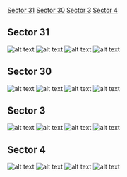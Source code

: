 [Sector 31](#sector31)
[Sector 30](#sector30)
[Sector 3](#sector3)
[Sector 4](#sector4)

<a name = "sector31"></a>
## Sector 31
![alt text](/tt/WASP-139_Sector_31/WASP-139_Sector_31_a_TimeSeries.png)
![alt text](/tt/WASP-139_Sector_31/WASP-139_Sector_31_b_FoldedLightCurve.png)
![alt text](/tt/WASP-139_Sector_31/WASP-139_Sector_31_b_IndividualTransitsWithFit.png)
![alt text](/tt/WASP-139_Sector_31/WASP-139_Sector_31_c_TimingResiduals.png)

<a name = "sector30"></a>
## Sector 30
![alt text](/tt/WASP-139_Sector_30/WASP-139_Sector_30_a_TimeSeries.png)
![alt text](/tt/WASP-139_Sector_30/WASP-139_Sector_30_b_FoldedLightCurve.png)
![alt text](/tt/WASP-139_Sector_30/WASP-139_Sector_30_b_IndividualTransitsWithFit.png)
![alt text](/tt/WASP-139_Sector_30/WASP-139_Sector_30_c_TimingResiduals.png)

<a name = "sector3"></a>
## Sector 3
![alt text](/tt/WASP-139_Sector_3/WASP-139_Sector_3_a_TimeSeries.png)
![alt text](/tt/WASP-139_Sector_3/WASP-139_Sector_3_b_FoldedLightCurve.png)
![alt text](/tt/WASP-139_Sector_3/WASP-139_Sector_3_b_IndividualTransitsWithFit.png)
![alt text](/tt/WASP-139_Sector_3/WASP-139_Sector_3_c_TimingResiduals.png)

<a name = "sector4"></a>
## Sector 4
![alt text](/tt/WASP-139_Sector_4/WASP-139_Sector_4_a_TimeSeries.png)
![alt text](/tt/WASP-139_Sector_4/WASP-139_Sector_4_b_FoldedLightCurve.png)
![alt text](/tt/WASP-139_Sector_4/WASP-139_Sector_4_b_IndividualTransitsWithFit.png)
![alt text](/tt/WASP-139_Sector_4/WASP-139_Sector_4_c_TimingResiduals.png)

